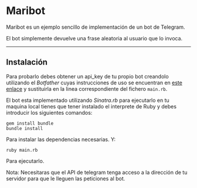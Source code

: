 # Maribot

Maribot es un ejemplo sencillo de implementación de un bot de Telegram.

El bot simplemente devuelve una frase aleatoria al usuario que lo invoca.
___

## Instalación

Para probarlo debes obtener un api_key de tu propio bot creandolo utilizando el _Botfather_ cuyas instrucciones de uso se encuentran en [este enlace](https://core.telegram.org/bots#botfather) y sustituirla en la linea correspondiente del fichero `main.rb`.

El bot esta implementado utilizando _Sinatra.rb_ para ejecutarlo en tu maquina local tienes que tener instalado el interprete de Ruby y debes introducir los siguientes comandos:

    gem install bundle
    bundle install

Para instalar las dependencias necesarias. Y:

    ruby main.rb

Para ejecutarlo.

Nota: Necesitaras que el API de telegram tenga acceso a la dirección de tu servidor para que le lleguen las peticiones al bot.
